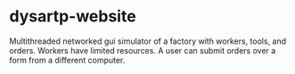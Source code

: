 # dysartp-website
Multithreaded networked gui simulator of a factory with workers, tools, and orders. Workers have limited resources. A user can submit orders over a form from a different computer.
